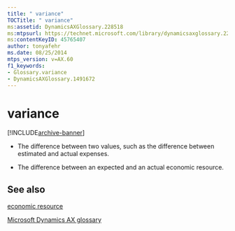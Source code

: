 ```yaml
---
title: " variance"
TOCTitle: " variance"
ms:assetid: DynamicsAXGlossary.228518
ms:mtpsurl: https://technet.microsoft.com/library/dynamicsaxglossary.228518(v=AX.60)
ms:contentKeyID: 45765407
author: tonyafehr
ms.date: 08/25/2014
mtps_version: v=AX.60
f1_keywords:
- Glossary.variance
- DynamicsAXGlossary.1491672
---
```


# variance


[!INCLUDE[archive-banner](includes/archive-banner.md)]

  - The difference between two values, such as the difference between estimated and actual expenses.

  - The difference between an expected and an actual economic resource.

## See also

[economic resource](economic-resource.md)

[Microsoft Dynamics AX glossary](glossary/microsoft-dynamics-ax-glossary.md)

  


